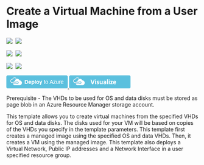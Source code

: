 # Create a Virtual Machine from a User Image

<IMG SRC="https://azbotstorage.blob.core.windows.net/badges/101-vm-user-image-data-disks/PublicLastTestDate.svg" />&nbsp;
<IMG SRC="https://azbotstorage.blob.core.windows.net/badges/101-vm-user-image-data-disks/PublicDeployment.svg" />&nbsp;

<IMG SRC="https://azbotstorage.blob.core.windows.net/badges/101-vm-user-image-data-disks/FairfaxLastTestDate.svg" />&nbsp;
<IMG SRC="https://azbotstorage.blob.core.windows.net/badges/101-vm-user-image-data-disks/FairfaxDeployment.svg" />&nbsp;

<IMG SRC="https://azbotstorage.blob.core.windows.net/badges/101-vm-user-image-data-disks/BestPracticeResult.svg" />&nbsp;
<IMG SRC="https://azbotstorage.blob.core.windows.net/badges/101-vm-user-image-data-disks/CredScanResult.svg" />&nbsp;

<a href="https://portal.azure.com/#create/Microsoft.Template/uri/https%3A%2F%2Fraw.githubusercontent.com%2FAzure%2Fazure-quickstart-templates%2Fmaster%2F101-vm-user-image-data-disks%2Fazuredeploy.json" target="_blank">
    <img src="https://raw.githubusercontent.com/Azure/azure-quickstart-templates/master/1-CONTRIBUTION-GUIDE/images/deploytoazure.png"/>
</a>
<a href="http://armviz.io/#/?load=https%3A%2F%2Fraw.githubusercontent.com%2FAzure%2Fazure-quickstart-templates%2Fmaster%2F101-vm-user-image-data-disks%2Fazuredeploy.json" target="_blank">
    <img src="https://raw.githubusercontent.com/Azure/azure-quickstart-templates/master/1-CONTRIBUTION-GUIDE/images/visualizebutton.png"/>
</a>

Prerequisite - The VHDs to be used for OS and data disks must be stored as page blob in an Azure Resource Manager storage account.

This template allows you to create virtual machines from the specified VHDs for OS and data disks. The disks used for your VM will be based on copies of the VHDs you specify in the template parameters. This template first creates a managed image using the specified OS and data VHDs. Then, it creates a VM using the managed image. This template also deploys a Virtual Network, Public IP addresses and a Network Interface in a user specified resource group.

